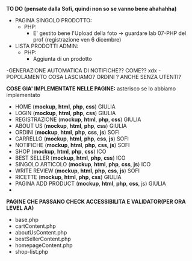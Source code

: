 **TO DO (pensate dalla Sofi, quindi non so se vanno bene ahahahha)**
- PAGINA SINGOLO PRODOTTO:
    - PHP:
        - E' gestito bene l'Upload della foto -> guardare lab 07-PHP del prof (registrazione ven 6 dicembre)
- LISTA PRODOTTI ADMIN:
    - PHP:
        - Aggiunta di un prodotto


-GENERAZIONE AUTOMATICA DI NOTIFICHE?? COME?? xdx
-POPOLAMENTO COSA LASCIAMO? ORDINI ? ANCHE SENZA UTENTI?


**COSE GIA' IMPLEMENTATE NELLE PAGINE:**
asterisco se lo abbiamo implementato
- HOME (**mockup**, **html**, **php**, **css**) GIULIA
- LOGIN (**mockup**, **html**, **php**, **css**) GIULIA
- REGISTRAZIONE (**mockup**, **html**, **php**, **css**) GIULIA
- ABOUT US (**mockup**, **html**, **php**, **css**) GIULIA 
- ORDINI (**mockup**, **html**, **php**, **css**, **js**) SOFI
- CARRELLO (**mockup**, **html**, **php**, **css**, **js**) SOFI
- NOTIFICHE (**mockup**, **html**, **php**, **css**, **js**) SOFI
- SHOP (**mockup**, **html**, **php**, **css**) ICO
- BEST SELLER (**mockup**, **html**, **php**, **css**) ICO
- SINGOLO ARTICOLO (**mockup**, **html**, **php**, **css**, **js**) ICO 
- WRITE REVIEW (**mockup**, **html**, **php**, **css**, **js**) SOFI
- RICETTE (**mockup**, **html**, **php**, **css**) GIULIA
- PAGINA ADD PRODUCT (**mockup**, **html**, **php**, **css**, js) GIULIA
- 

**PAGINE CHE PASSANO CHECK ACCESSIBILITA E VALIDATOR(PER ORA LEVEL AA)**
- base.php
- cartContent.php
- aboutUsContent.php
- bestSellerContent.php
- homepageContent.php
- shop-list.php